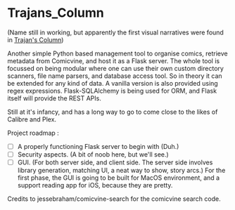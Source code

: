 # Trajans_Column
(Name still in working, but apparently the first visual narratives were found in [Trajan's Column](https://en.wikipedia.org/wiki/History_of_comics))


Another simple Python based management tool to organise comics, retrieve metadata from Comicvine, and host it as a Flask server. The whole tool is focussed on being modular where one can use their own custom directory scanners, file name parsers, and database access tool. So in theory it can be extended for any kind of data. A vanilla version is also provided using regex expressions. Flask-SQLAlchemy is being used for ORM, and Flask itself will provide the REST APIs.

Still at it's infancy, and has a long way to go to come close to the likes of Calibre and Plex.

Project roadmap :
- [ ] A properly functioning Flask server to begin with (Duh.)
- [ ] Security aspects. (A bit of noob here, but we'll see.)
- [ ] GUI. (For both server side, and client side. The server side involves library generation, matching UI, a neat way to show, story arcs.) For the first phase, the GUI is going to be built for MacOS environment, and a support reading app for iOS, because they are pretty.

Credits to jessebraham/comicvine-search for the comicvine search code. 


